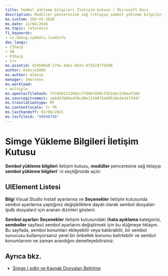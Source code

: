 ```yaml
---
title: Sembol yükleme bilgileri Iletişim kutusu | Microsoft Docs
description: Modüller penceresine sağ tıklayıp sembol yükleme bilgileri ' ni seçtiğinizde, Visual Studio hata ayıklayıcısında açılan sembol yükleme bilgileri iletişim kutusunu gözden geçirin.
ms.custom: SEO-VS-2020
ms.date: 11/04/2016
ms.topic: reference
f1_keywords:
- vs.debug.symbols.loadinfo
dev_langs:
- CSharp
- VB
- FSharp
- C++
ms.assetid: 414580a0-175e-4a61-b82e-6755c8f7d208
author: mikejo5000
ms.author: mikejo
manager: jmartens
ms.workload:
- multiple
ms.openlocfilehash: 73766012220d2c77d667dd01f922abc539aaf108
ms.sourcegitcommit: ae6d47b09a439cd0e13180f5e89510e3e347fd47
ms.translationtype: MT
ms.contentlocale: tr-TR
ms.lasthandoff: 02/08/2021
ms.locfileid: "99940740"
---
```

# <a name="symbol-load-information-dialog-box"></a>Simge Yükleme Bilgileri İletişim Kutusu
**Sembol yükleme bilgileri** iletişim kutusu, **modüller** penceresine sağ tıklayıp **sembol yükleme bilgileri**' ni seçtiğinizde açılır.

## <a name="uielement-list"></a>UIElement Listesi
 **Bilgi** Visual Studio Install ayarlarına ve **Seçenekler** iletişim kutusunda sembol ayarlarına yaptığınız değişikliklere dayalı olarak sembol dosyaları (pdb dosyaları) için aranan dizinleri gösterir.

 **Sembol ayarları** **Seçenekler** iletişim kutusundaki (**hata ayıklama** kategorisi, **semboller** sayfası) sembol ayarlarını değiştirmek için bu düğmeye tıklayın. Bu sayfada, sembol konumları ekleyebilir veya kaldırabilir, bir sembol sunucusu kullanıyorsanız yerel bir önbellek konumu belirtebilir ve sembol konumlarının ne zaman arandığını denetleyebilirsiniz.

## <a name="see-also"></a>Ayrıca bkz.
- [Simge (.pdb) ve Kaynak Dosyaları Belirtme](../debugger/specify-symbol-dot-pdb-and-source-files-in-the-visual-studio-debugger.md)